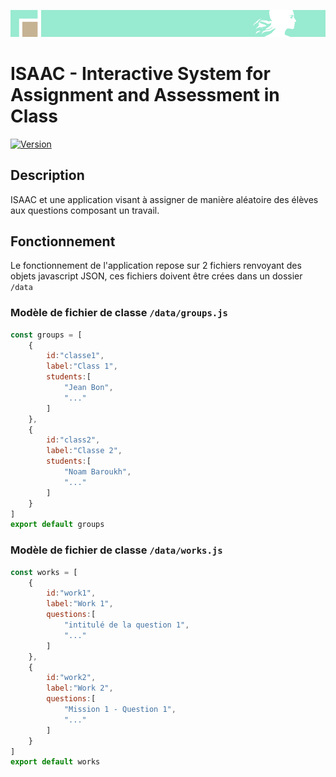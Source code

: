![separe](https://github.com/studoo-app/.github/blob/main/profile/studoo-banner-logo.png)
# ISAAC - Interactive System for Assignment and Assessment in Class
[![Version](https://img.shields.io/badge/Version-1.0.0-blue)]()  

## Description

ISAAC et une application visant à assigner de manière aléatoire des élèves aux questions composant un travail.

## Fonctionnement

Le fonctionnement de l'application repose sur 2 fichiers renvoyant des objets javascript JSON, 
ces fichiers doivent être crées dans un dossier `/data`

### Modèle de fichier de classe `/data/groups.js`

```javascript
const groups = [
    {
        id:"classe1",
        label:"Class 1",
        students:[
            "Jean Bon",
            "..."
        ]
    },
    {
        id:"class2",
        label:"Classe 2",
        students:[
            "Noam Baroukh",
            "..."
        ]
    }
]
export default groups
```

### Modèle de fichier de classe `/data/works.js`

```javascript
const works = [
    {
        id:"work1",
        label:"Work 1",
        questions:[
            "intitulé de la question 1",
            "..."
        ]
    },
    {
        id:"work2",
        label:"Work 2",
        questions:[
            "Mission 1 - Question 1",
            "..."
        ]
    }
]
export default works
```